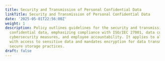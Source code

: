 ```yaml
---
title: Security and Transmission of Personal Confidential Data
linkTitle: Security and Transmission of Personal Confidential Data
date: '2025-05-01T22:56:00Z'
weight: 1
description: Policy outlines guidelines for the security and transmission of personal
  confidential data, emphasizing compliance with ISO/IEC 27001, data confidentiality,
  cybersecurity measures, and employee accountability. It applies to all personnel
  with access to sensitive data and mandates encryption for data transmission and
  secure storage practices.
draft: false
---
```



<!-- Unsupported block type: unsupported -->